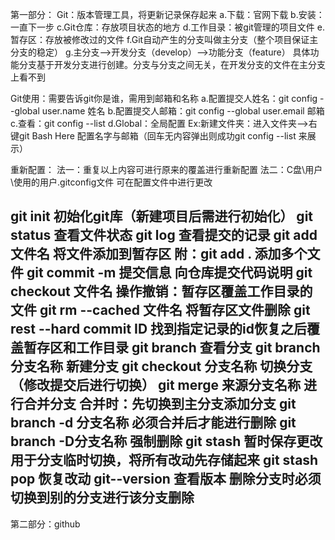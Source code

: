 第一部分：
Git：版本管理工具，将更新记录保存起来
a.下载：官网下载
b.安装：一直下一步
c.Git仓库：存放项目状态的地方
d.工作目录：被git管理的项目文件
e.暂存区：存放被修改过的文件
f.Git自动产生的分支叫做主分支（整个项目保证主分支的稳定）
g.主分支—>开发分支（develop）—>功能分支（feature） 具体功能分支基于开发分支进行创建。分支与分支之间无关，在开发分支的文件在主分支上看不到


Git使用：需要告诉git你是谁，需用到邮箱和名称
a.配置提交人姓名：git config --global user.name 姓名
b.配置提交人邮箱：git config --global user.email 邮箱
c.查看：git config --list
d.Global：全局配置
Ex:新建文件夹：进入文件夹—>右键git Bash Here 配置名字与邮箱（回车无内容弹出则成功git config --list 来展示）

重新配置：
法一：重复以上内容可进行原来的覆盖进行重新配置
法二：C盘\用户\使用的用户\.gitconfig文件  可在配置文件中进行更改



git init	初始化git库（新建项目后需进行初始化）
git status	查看文件状态
git log	查看提交的记录
git add文件名	将文件添加到暂存区  附：git add . 添加多个文件
git commit -m 提交信息	向仓库提交代码说明 
git checkout 文件名	操作撤销：暂存区覆盖工作目录的文件
git rm --cached 文件名	将暂存区文件删除
git rest --hard commit ID	找到指定记录的id恢复之后覆盖暂存区和工作目录
git branch	查看分支
git branch 分支名称	新建分支
git checkout 分支名称	切换分支 （修改提交后进行切换）
git merge 来源分支名称 	进行合并分支  合并时：先切换到主分支添加分支
git branch -d 分支名称	必须合并后才能进行删除
git branch -D分支名称	强制删除
git stash 	暂时保存更改用于分支临时切换，将所有改动先存储起来
git stash pop	恢复改动
git--version	查看版本
删除分支时必须切换到别的分支进行该分支删除
-------------------------------------------------------------------------------------------------------

第二部分：github